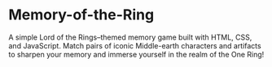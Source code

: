 # Memory-of-the-Ring
A simple Lord of the Rings–themed memory game built with HTML, CSS, and JavaScript. Match pairs of iconic Middle-earth characters and artifacts to sharpen your memory and immerse yourself in the realm of the One Ring!
